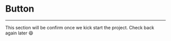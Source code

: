 # Button
------

This section will be confirm once we kick start the project. Check back again later :smile: